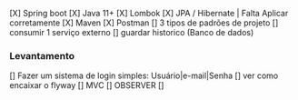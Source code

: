 [X] Spring boot
[X] Java 11+
[X] Lombok
[X] JPA / Hibernate | Falta Aplicar corretamente
[X] Maven
[X] Postman
[] 3 tipos de padrões de projeto
[] consumir 1 serviço externo
[] guardar historico (Banco de dados)

### Levantamento

[] Fazer um sistema de login simples: Usuário|e-mail|Senha
[] ver como encaixar o flyway
[] MVC
[] OBSERVER
[] 